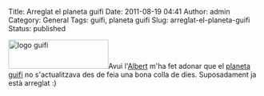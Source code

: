 Title: Arreglat el planeta guifi
Date: 2011-08-19 04:41
Author: admin
Category: General
Tags: guifi, planeta guifi
Slug: arreglat-el-planeta-guifi
Status: published

[<img src="http://gil.badall.net/wp-content/uploads/2007/10/logo-guifi.png" title="logo guifi" class="alignright size-full wp-image-220" width="200" height="58" />](http://gil.badall.net/wp-content/uploads/2007/10/logo-guifi.png)Avui l'[Albert](http://blogs.guifi.net/ahoms/ "Bloc de l'Albert") m'ha fet adonar que el [planeta guifi](http://planet.guifi.net "Planeta guifi.net") no s'actualitzava des de feia una bona colla de dies. Suposadament ja està arreglat :)
